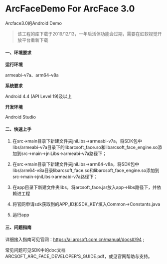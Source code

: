 # ArcFaceDemo For ArcFace 3.0
Arcface3.0的Android Demo

>  该工程的库下载于2019/12/13，一年后活体功能会过期，需要在虹软视觉开放平台重新下载


#### 一、环境要求
**运行环境**

armeabi-v7a、arm64-v8a

**系统要求**

Android 4.4 (API Level 19)及以上

**开发环境**

Android Studio

#### 二、快速上手
1. 在src->main目录下新建文件夹jniLibs->armeabi-v7a，将SDK包中libs/armeabi-v7a目录下的libarcsoft_face.so和libarcsoft_face_engine.so添加到src->main->jniLibs->armeabi-v7a路径下；<br>

2. 在src->main目录下新建文件夹jniLibs->arm64-v8a，将SDK包中libs/arm64-v8a目录libarcsoft_face.so和libarcsoft_face_engine.so添加到src->main->jniLibs->armeabi-v7a路径下；

3. 在app目录下新建文件夹libs，将arcsoft_face.jar放入app->libs路径下，并依赖进工程

4. 将官网申请sdk获取到的APP_ID和SDK_KEY填入Common->Constants.java

5. 运行app

#### 三、问题指南
详细接入指南可见官网：https://ai.arcsoft.com.cn/manual/docs#/94 ;

常见问题可见SDK中的doc文档ARCSOFT_ARC_FACE_DEVELOPER'S_GUIDE.pdf，或见官网帮助与支持。